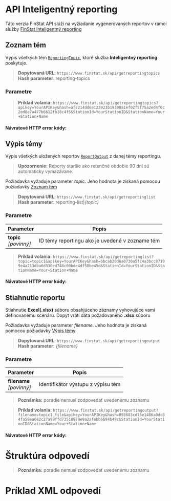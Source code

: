 # API Inteligentný reporting
Táto verzia FinStat API slúži na vyžiadanie vygenerovaných reportov v rámci služby [FinStat Inteligentný reporting](https://www.finstat.sk/inteligentny-reporting)

## Zoznam tém
Výpis všetkých tém [`ReportingTopic`](#ReportingTopic), ktoré služba **Inteligentný reporting** poskytuje.
> **Dopytovaná URL**: ```https://www.finstat.sk/api/getreportingtopics```<br />
> **Hash parameter**: reporting-topics
### Parametre
[](../../../common/parameters/parameters-sk.md ':include')

> **Príklad volania:** ```https://www.finstat.sk/api/getreportingtopics?apikey=YourAPIKey&hash=af2214dd6e123923b19308a1ef02f5f75a2ed4f0c2ed8e7a477b6612fb18c4f5&StationId=YourStationID&StationName=Your+Station+Name```

#### Návratové HTTP error kódy:
[](../../../common/http/errorcodes-sk.md ':include')

## Výpis témy
Výpis všetkých uložených reportov [`ReportOutput`](#ReportOutput) z danej témy reportingu. 
> **Upozornenie:** Reporty staršie ako retenčné obdobie 90 dní sú automaticky vymazávane.

Požiadavka vyžaduje parameter *topic*. Jeho hodnota je získaná pomocou požiadavky [Zoznam tém](#zoznam-tém)
> **Dopytovaná URL**: ```https://www.finstat.sk/api/getreportinglist```<br />
> **Hash parameter**: reporting-list|*{topic}*

### Parametre
| Parameter | Popis |
| ----------- | ----------- |
| **topic**<br />*[povinný]*| ID témy reportingu ako je uvedené v zozname tém |

[](../../../common/parameters/parameters-sk.md ':include')

> **Príklad volania:** ```https://www.finstat.sk/api/getreportinglist?topic=topic1&apikey=YourAPIKey&hash=bbcab20d6a0730a5fc4a3bcc87199e4a213dba6d330ed748c00bde4df58be45d&StationId=YourStationID&StationName=Your+Station+Name```

#### Návratové HTTP error kódy:
[](../../../common/http/errorcodes-sk.md ':include')

## Stiahnutie reportu
Stiahnutie **Excel(.xlsx)** súboru obsahjúceho záznamy vyhovujúce vami definovanému scenáru.
Dopyt vráti dáta požadovaného **.xlsx** súboru

Požiadavka vyžaduje parameter *filename*. Jeho hodnota je získaná pomocou požiadavky [Výpis témy](#výpis-témy)
> **Dopytovaná URL**: ```https://www.finstat.sk/api/getreportingoutput```<br />
> **Hash parameter**: *{filename}*

### Parametre
| Parameter | Popis |
| ----------- | ----------- |
| **filename**<br />*[povinný]*| Identifikátor výstupu z výpisu tém |

[](../../../common/parameters/parameters-sk.md ':include')

> **Poznámka:** poradie nemusí zodpovedať uvedenému zoznamu

> **Príklad volania:** ```https://www.finstat.sk/api/getreportingoutput?filename=topic1_file&apikey=YourAPIKey&hash=058683cd75e1486a0dc84fa59ea682c27a99ffd73518979e9a2afebb6694b49c&StationId=YourStationID&StationName=Your+Station+Name```

#### Návratové HTTP error kódy:
[](../../../common/http/errorcodes-en-file.md ':include')

[](../../../common/http/errorcodes-sk.md ':include')

# Štruktúra odpovedí

[](../../../common/responses/reportingtopic-sk.md ':include')

[](../../../common/responses/reportoutput-sk.md ':include')

> **Poznámka:** poradie nemusí zodpovedať uvedenému zoznamu

# Príklad XML odpovedí
[](../../../common/examples/reporting-topics.md ':include')

[](../../../common/examples/reporting-list.md ':include')